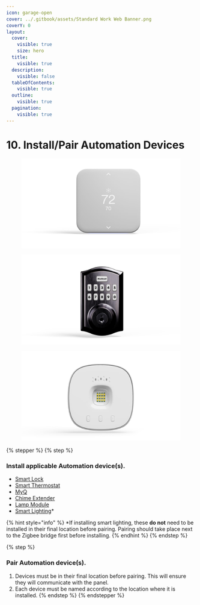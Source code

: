 ```yaml
---
icon: garage-open
cover: ../.gitbook/assets/Standard Work Web Banner.png
coverY: 0
layout:
  cover:
    visible: true
    size: hero
  title:
    visible: true
  description:
    visible: false
  tableOfContents:
    visible: true
  outline:
    visible: true
  pagination:
    visible: true
---
```


# 10. Install/Pair Automation Devices

<div><figure><img src="../.gitbook/assets/web_use-Therm-Swappable1.jpg" alt=""><figcaption></figcaption></figure> <figure><img src="../.gitbook/assets/web_use-LockOut-Swappable.jpg" alt=""><figcaption></figcaption></figure> <figure><img src="../.gitbook/assets/web_use-MYQ-a-swappable.jpg" alt=""><figcaption></figcaption></figure></div>

{% stepper %}
{% step %}
### Install applicable Automation device(s).

* [Smart Lock](https://prosource.vivint.com/sop-smart-locks/)
* [Smart Thermostat](https://prosource.vivint.com/element-v2-sop/)
* [MyQ](https://prosource.vivint.com/smart-garage-hub-product-sop/)
* [Chime Extender](https://prosource.vivint.com/chime-extender/)
* [Lamp Module](https://prosource.vivint.com/lamp-module/)
* [Smart Lighting](https://prosource.vivint.com/smart-lighting/)\*

{% hint style="info" %}
\*If installing smart lighting, these **do not** need to be installed in their final location before pairing. Pairing should take place next to the Zigbee bridge first before installing.
{% endhint %}
{% endstep %}

{% step %}
### Pair Automation device(s).

1. Devices must be in their final location before pairing. This will ensure they will communicate with the panel.
2. Each device must be named according to the location where it is installed.
{% endstep %}
{% endstepper %}
